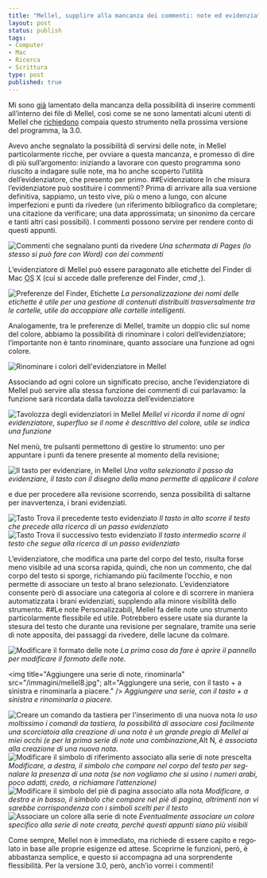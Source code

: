```yaml
--- 
title: "Mellel, supplire alla mancanza dei commenti: note ed evidenziatore"
layout: post
status: publish
tags: 
- Computer
- Mac
- Ricerca
- Scrittura
type: post
published: true
---
```

Mi sono <a href="/2011/10/12/gli-strumenti-di-revisione.html" title="Qui, parlando degli strumenti di revisione">già</a> lamentato della mancanza della possibilità di inserire commenti all’interno dei file di Mellel, così come se ne sono lamentati alcuni utenti di Mellel che <a title="Qui, per esempio" href="http://forum.redlers.com/viewtopic.php?f=2&amp;t=2630&amp;p=15191&amp;hilit=comments#p15191">richiedono</a> compaia questo strumento nella prossima versione del programma, la 3.0.

Avevo anche segnalato la possibilità di servirsi delle note, in Mellel particolarmente ricche, per ovviare a questa mancanza, e promesso di dire di più sull’argomento: iniziando a lavorare con questo programma sono riuscito a indagare sulle note, ma ho anche scoperto l’utilità dell’evidenziatore, che presento per primo.
##Evidenziatore
In che misura l’evidenziatore può sostituire i commenti? Prima di arrivare alla sua versione definitiva, sappiamo, un testo vive, più o meno a lungo, con alcune imperfezioni e punti da rivedere (un riferimento bibliografico da completare; una citazione da verificare; una data approssimata; un sinonimo da cercare e tanti altri casi possibili). I commenti possono servire per rendere conto di questi appunti.

<img title="Commenti che segnalano punti da rivedere" src="/immagini/mellel.jpg" alt="Commenti che segnalano punti da rivedere" />
<i>Una schermata di <span lang="en">Pages</span> (lo stesso si può fare con <span lang="en">Word</span>) con dei commenti</i>

L’evidenziatore di Mellel può essere paragonato alle etichette del <span lang="en">Finder</span> di <span lang="en">Mac <abbr title="Operative System" lang="en">OS</abbr> X</span> (cui si accede dalle preferenze del <span lang="en">Finder</span>, <i><abb title="Command" lang="en">cmd</abbr> ,</i>).

<img title="Preferenze del Finder, Etichette" src="/immagini/mellel1.jpg" alt="Preferenze del Finder, Etichette" />
<i>La personalizzazione dei nomi delle etichette è utile per una gestione di contenuti distribuiti trasversalmente tra le cartelle, utile da accoppiare alle cartelle intelligenti.</i>

Analogamente, tra le preferenze di Mellel, tramite un doppio clic sul nome del colore, abbiamo la possibilità di rinominare i colori dell’evidenziatore; l’importante non è tanto rinominare, quanto associare una funzione ad ogni colore.

<img title="Rinominare i colori dell'evidenziatore in Mellel" src="/immagini/mellel2.jpg" alt="Rinominare i colori dell'evidenziatore in Mellel" />

Associando ad ogni colore un significato preciso, anche l’evidenziatore di Mellel può servire alla stessa funzione dei commenti di cui parlavamo: la funzione sarà ricordata dalla tavolozza dell’evidenziatore

<img title="Tavolozza degli evidenziatori in Mellel" src="/immagini/mellel3.jpg" alt="Tavolozza degli evidenziatori in Mellel" />
<i>Mellel vi ricorda il nome di ogni evidenziatore, superfluo se il nome è descrittivo del colore, utile se indica una funzione</i>

Nel menù, tre pulsanti permettono di gestire lo strumento: uno per appuntare i punti da tenere presente al momento della revisione;

<img title="Il tasto per evidenziare, in Mellel" src="/immagini/mellel4.jpg" alt="Il tasto per evidenziare, in Mellel" />
<i>Una volta selezionato il passo da evidenziare, il tasto con il disegno della mano permette di applicare il colore</i>

e due per procedere alla revisione scorrendo, senza possibilità di saltarne per inavvertenza, i brani evidenziati.

<img title="Tasto &quot;Trova il precedente testo evidenziato&quot;" src="/immagini/mellel5.jpg" alt="Tasto Trova il precedente testo evidenziato" />
<i>Il tasto in alto scorre il testo che precede alla ricerca di un passo evidenziato</i>

<img title="Tasto Trova il successivo testo evidenziato" src="/immagini/mellel6.jpg" alt="Tasto Trova il successivo testo evidenziato" />
<i>Il tasto intermedio scorre il testo che segue alla ricerca di un passo evidenziato</i>

L’evidenziatore, che modifica una parte del corpo del testo, risulta forse meno visibile ad una scorsa rapida, quindi, che non un commento, che dal corpo del testo si sporge, richiamando più facilmente l’occhio, e non permette di associare un testo al brano selezionato. L’evidenziatore consente però di associare una categoria al colore e di scorrere in maniera automatizzata i brani evidenziati, supplendo alla minore visibilità dello strumento.
##Le note
Personalizzabili, Mellel fa delle note uno strumento particolarmente flessibile ed utile. Potrebbero essere usate sia durante la stesura del testo che durante una revisione per segnalare, tramite una serie di note apposita, dei passaggi da rivedere, delle lacune da colmare.

<img title="Modificare il formato delle note" src="/immagini/mellel7.jpg" alt="Modificare il formato delle note" />
<i>La prima cosa da fare è aprire il pannello per modificare il formato delle note.</i>

<img title="Aggiungere una serie di note, rinominarla" src="/immagini/mellel8.jpg"; alt="Aggiungere una serie, con il tasto + a sinistra e rinominarla a piacere." />
<i>Aggiungere una serie, con il tasto <i>+</i> a sinistra e rinominarla a piacere.</i>

<img title="Creare un comando da tastiera per l'inserimento di una nuova nota" src="/immagini/mellel9.jpg" alt="Creare un comando da tastiera per l'inserimento di una nuova nota" />
<i>Io uso moltissimo i comandi da tastiera, la possibilità di associare così facilmente una scorciatoia alla creazione di una nota è un grande pregio di Mellel ai miei occhi (e per la prima serie di note una combinazione,</i><abb title="Alternative" lang="en">Alt</abbr> N<i>, è associata alla creazione di una nuova nota.</i>

<img title="Modificare il simbolo di riferimento associato alla serie di note prescelta" src="/immagini/mellel10.jpg" alt="Modificare il simbolo di riferimento associato alla serie di note prescelta" />
<i>Modificare, a destra, il simbolo che compare nel corpo del testo per segnalare la presenza di una nota (se non vogliamo che si usino i numeri arabi, poco adatti, credo, a richiamare l’attenzione)</i>

<img title="Modificare il simbolo del piè di pagina associato alla nota" src="/immagini/mellel11.jpg" alt="Modificare il simbolo del piè di pagina associato alla nota" />
<i>Modificare, a destra e in basso, il simbolo che compare nel piè di pagina, altrimenti non vi sarebbe corrispondenza con i simboli scelti per il testo</i>

<img title="Associare un colore alla serie di note" src="/immagini/mellel12.jpg" alt="Associare un colore alla serie di note" />
<i>Eventualmente associare un colore specifico alla serie di note creata, perché questi appunti siano più visibili</i>

Come sempre, Mellel non è immediato, ma richiede di essere capito e regolato in base alle proprie esigenze ed attese. Scoprirne le funzioni, però, è abbastanza semplice, e questo si accompagna ad una sorprendente flessibilità.
Per la versione 3.0, però, anch’io vorrei i commenti!